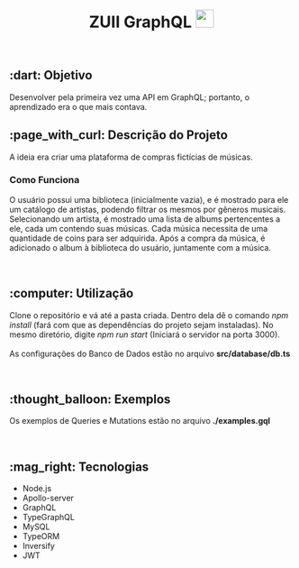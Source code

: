 <h1 align="center"> ZUII GraphQL  <image src="https://mechapp.s3-sa-east-1.amazonaws.com/logo.png" height="32px" width="32px" /> </h1>
<br>
<h2> :dart: Objetivo </h2>
<p> Desenvolver pela primeira vez uma API em GraphQL; portanto, o aprendizado era o que mais contava. </p>

<h2> :page_with_curl: Descrição do Projeto </h2>
<p> A ideia era criar uma plataforma de compras fictícias de músicas. </p>
<h3> Como Funciona </h3>
<p> O usuário possui uma biblioteca (inicialmente vazia), e é mostrado para ele um catálogo de artistas, podendo filtrar os mesmos por gêneros musicais. Selecionando um artista, é mostrado uma lista de albums pertencentes a ele, cada um contendo suas músicas. Cada música necessita de uma quantidade de coins para ser adquirida. Após a compra da música, é adicionado o album à biblioteca do usuário, juntamente com a música.</p> <br>

<h2> :computer: Utilização </h2>
<p> Clone o repositório e vá até a pasta criada. Dentro dela dê o comando <i>npm install</i> (fará com que as dependências do projeto sejam instaladas). No mesmo diretório, digite <i>npm run start</i> (Iniciará o servidor na porta 3000). <br><br> As configurações do Banco de Dados estão no arquivo <strong> src/database/db.ts </strong> </p> <br>

<h2> :thought_balloon: Exemplos </h2>
<p> Os exemplos de Queries e Mutations estão no arquivo <strong> ./examples.gql </strong></p> <br>

<h2> :mag_right: Tecnologias </h2>
<ul>
  <li> Node.js </li>
  <li> Apollo-server </li>
  <li> GraphQL </li>
  <li> TypeGraphQL </li>
  <li> MySQL </li>
  <li> TypeORM </li>
  <li> Inversify </li>
  <li> JWT </li>
</ul><br>
